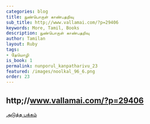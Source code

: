 ```yaml
---
categories: blog
title: நுண்பொருள் காண்பதறிவு
sub_title: http;//www.vallamai.com/?p=29406
keywords: More, Tamil, Books
description: நுண்பொருள் காண்பதறிவு
author: Tamilan
layout: Ruby
tags:
- தேமொழி
is_book: 1
permalink: nunporul_kanpatharivu_23
featured: /images/noolkal_96_6.png
order: 23
---
```



## http;//www.vallamai.com/?p=29406

[அடுத்த பக்கம்](nunporul_kanpatharivu_24)